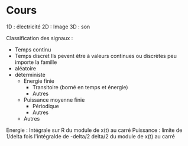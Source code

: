 # Cours

1D : électricité
2D : Image
3D : son

Classification des signaux : 
- Temps continu
- Temps discret
Ils pevent être à valeurs continues ou discrètes peu importe la famille
- aléatoire
- déterministe
    - Energie finie
        - Transitoire (borné en temps et énergie)
        - Autres
    - Puissance moyenne finie
        - Périodique
        - Autres
    - Autres

Energie : Intégrale sur R du module de x(t) au carré 
Puissance : limite de 1/delta fois l'intégralde de -delta/2 delta/2 du module de x(t) au carré
